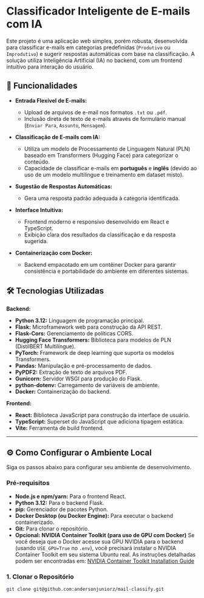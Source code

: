 # Classificador Inteligente de E-mails com IA


Este projeto é uma aplicação web simples, porém robusta, desenvolvida para classificar e-mails em categorias predefinidas (`Produtivo` ou `Improdutivo`) e sugerir respostas automáticas com base na classificação. A solução utiliza Inteligência Artificial (IA) no backend, com um frontend intuitivo para interação do usuário.

## 🚀 Funcionalidades

* **Entrada Flexível de E-mails:**
    * Upload de arquivos de e-mail nos formatos `.txt` ou `.pdf`.
    * Inclusão direta de texto de e-mails através de formulário manual (`Enviar Para`, `Assunto`, `Mensagem`).

* **Classificação de E-mails com IA:**
    * Utiliza um modelo de Processamento de Linguagem Natural (PLN) baseado em Transformers (Hugging Face) para categorizar o conteúdo.
    * Capacidade de classificar e-mails em **português** e **inglês** (devido ao uso de um modelo multilíngue e treinamento em dataset misto).
* **Sugestão de Respostas Automáticas:**
    * Gera uma resposta padrão adequada à categoria identificada.
* **Interface Intuitiva:**
    * Frontend moderno e responsivo desenvolvido em React e TypeScript.
    * Exibição clara dos resultados da classificação e da resposta sugerida.
* **Containerização com Docker:**
    * Backend empacotado em um contêiner Docker para garantir consistência e portabilidade do ambiente em diferentes sistemas.

## 🛠️ Tecnologias Utilizadas

**Backend:**
* **Python 3.12:** Linguagem de programação principal.
* **Flask:** Microframework web para construção da API REST.
* **Flask-Cors:** Gerenciamento de políticas CORS.
* **Hugging Face Transformers:** Biblioteca para modelos de PLN (DistilBERT Multilíngue).
* **PyTorch:** Framework de deep learning que suporta os modelos Transformers.
* **Pandas:** Manipulação e pré-processamento de dados.
* **PyPDF2:** Extração de texto de arquivos PDF.
* **Gunicorn:** Servidor WSGI para produção do Flask.
* **python-dotenv:** Carregamento de variáveis de ambiente.
* **Docker:** Containerização do backend.

**Frontend:**
* **React:** Biblioteca JavaScript para construção da interface de usuário.
* **TypeScript:** Superset do JavaScript que adiciona tipagem estática.
* **Vite:** Ferramenta de build frontend.

---

## ⚙️ Como Configurar o Ambiente Local

Siga os passos abaixo para configurar seu ambiente de desenvolvimento.

### Pré-requisitos

* **Node.js e npm/yarn:** Para o frontend React.
* **Python 3.12:** Para o backend Flask.
* **pip:** Gerenciador de pacotes Python.
* **Docker Desktop (ou Docker Engine):** Para executar o backend containerizado.
* **Git:** Para clonar o repositório.
* **Opcional: NVIDIA Container Toolkit (para uso de GPU com Docker)**
    Se você deseja que o Docker acesse sua GPU NVIDIA para o backend (usando `USE_GPU=True` no `.env`), você precisará instalar o NVIDIA Container Toolkit em seu sistema Ubuntu real. As instruções detalhadas podem ser encontradas em: [NVIDIA Container Toolkit Installation Guide](https://docs.nvidia.com/datacenter/cloud-native/container-toolkit/latest/install-guide.html)

### 1. Clonar o Repositório

```bash
git clone git@github.com:andersonjuniorz/mail-classify.git
```

